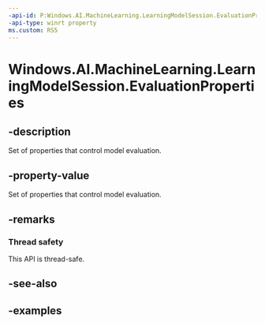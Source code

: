 ```yaml
---
-api-id: P:Windows.AI.MachineLearning.LearningModelSession.EvaluationProperties
-api-type: winrt property
ms.custom: RS5
---
```


<!-- Property syntax.
public IPropertySet EvaluationProperties { get; }
-->

# Windows.AI.MachineLearning.LearningModelSession.EvaluationProperties

## -description
Set of properties that control model evaluation.

## -property-value
Set of properties that control model evaluation.

## -remarks

### Thread safety
This API is thread-safe.

## -see-also

## -examples
